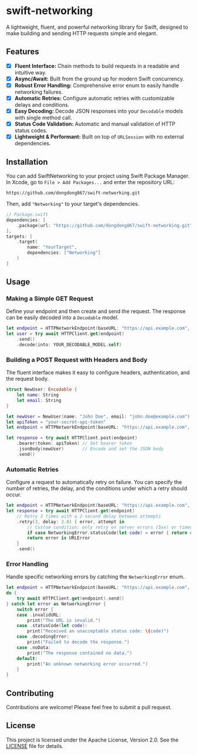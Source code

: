 # swift-networking

A lightweight, fluent, and powerful networking library for Swift, designed to make building and
sending HTTP requests simple and elegant.

## Features

- [x] **Fluent Interface:** Chain methods to build requests in a readable and intuitive way.
- [x] **Async/Await:** Built from the ground up for modern Swift concurrency.
- [x] **Robust Error Handling:** Comprehensive error enum to easily handle networking failures.
- [x] **Automatic Retries:** Configure automatic retries with customizable delays and conditions.
- [x] **Easy Decoding:** Decode JSON responses into your `Decodable` models with single method call.
- [x] **Status Code Validation:** Automatic and manual validation of HTTP status codes.
- [x] **Lightweight & Performant:** Built on top of `URLSession` with no external dependencies.

## Installation

You can add SwiftNetworking to your project using Swift Package Manager. In Xcode, go to `File > Add Packages...` and enter the repository URL:

```
https://github.com/dongdong867/swift-networking.git
```

Then, add `"Networking"` to your target's dependencies.

```swift
// Package.swift
dependencies: [
    .package(url: "https://github.com/dongdong867/swift-networking.git", from: "1.0.0")
],
targets: [
    .target(
        name: "YourTarget",
        dependencies: ["Networking"]
    )
]
```

## Usage

### Making a Simple GET Request

Define your endpoint and then create and send the request. The response can be easily decoded into a `Decodable` model.

```swift
let endpoint = HTTPNetworkEndpoint(baseURL: "https://api.example.com", path: "/users/1")
let user = try await HTTPClient.get(endpoint)
    .send()
    .decode(into: YOUR_DECODABLE_MODEL.self)
```

### Building a POST Request with Headers and Body

The fluent interface makes it easy to configure headers, authentication, and the request body.

```swift
struct NewUser: Encodable {
    let name: String
    let email: String
}

let newUser = NewUser(name: "John Doe", email: "john.doe@example.com")
let apiToken = "your-secret-api-token"
let endpoint = HTTPNetworkEndpoint(baseURL: "https://api.example.com", path: "/users")

let response = try await HTTPClient.post(endpoint)
    .bearer(token: apiToken) // Set bearer token
    .jsonBody(newUser)       // Encode and set the JSON body
    .send()
```

### Automatic Retries

Configure a request to automatically retry on failure. You can specify the number of retries,
the delay, and the conditions under which a retry should occur.

```swift
let endpoint = HTTPNetworkEndpoint(baseURL: "https://api.example.com", path: "/users")
let response = try await HTTPClient.get(endpoint)
    // Retry 3 times with a 2-second delay between attempts
    .retry(3, delay: 2.0) { error, attempt in
        // Custom condition: only retry on server errors (5xx) or timeouts
        if case NetworkingError.statusCode(let code) = error { return code >= 500 }
        return error is URLError
    }
    .send()
```

### Error Handling

Handle specific networking errors by catching the `NetworkingError` enum.

```swift
let endpoint = HTTPNetworkEndpoint(baseURL: "https://api.example.com", path: "/not-found")
do {
    try await HTTPClient.get(endpoint).send()
} catch let error as NetworkingError {
    switch error {
    case .invalidURL:
        print("The URL is invalid.")
    case .statusCode(let code):
        print("Received an unacceptable status code: \(code)")
    case .decodingError:
        print("Failed to decode the response.")
    case .noData:
        print("The response contained no data.")
    default:
        print("An unknown networking error occurred.")
    }
}
```

## Contributing

Contributions are welcome! Please feel free to submit a pull request.

## License

This project is licensed under the Apache License, Version 2.0.
See the [LICENSE](LICENSE) file for details.
